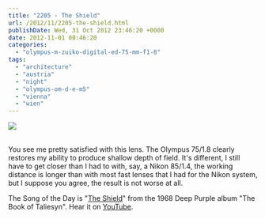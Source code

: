 ```yaml
---
title: "2205 - The Shield"
url: /2012/11/2205-the-shield.html
publishDate: Wed, 31 Oct 2012 23:46:20 +0000
date: 2012-11-01 00:46:20
categories: 
  - "olympus-m-zuiko-digital-ed-75-mm-f1-8"
tags: 
  - "architecture"
  - "austria"
  - "night"
  - "olympus-om-d-e-m5"
  - "vienna"
  - "wien"
---
```

<div class="container">
<div class="center"><a target="_blank" href="https://d25zfm9zpd7gm5.cloudfront.net/1200x1200/2012/20121030_175455_lr.jpg"><img src="https://d25zfm9zpd7gm5.cloudfront.net/0600x0600/2012/20121030_175455_lr.jpg" /></a></div>
</div>
<br />

You see me pretty satisfied with this lens. The Olympus 75/1.8 clearly restores my ability to produce shallow depth of field. It's different, I still have to get closer than I had to with, say, a Nikon 85/1.4, the working distance is longer than with most fast lenses that I had for the Nikon system, but I suppose you agree, the result is not worse at all.

 The Song of the Day is "<a href="http://www.lyricsmode.com/lyrics/d/deep_purple/shield.html" target="_blank">The Shield</a>" from the 1968 Deep Purple album "The Book of Taliesyn". Hear it on <a href="http://www.youtube.com/watch?v=swZQdVem5TY&feature=related" target="_blank">YouTube</a>.
